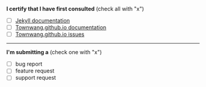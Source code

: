 
**I certify that I have first consulted** (check all with "x")

- [ ] [Jekyll documentation ](https://jekyllrb.com/)
- [ ] [Townwang.github.io documentation ](http://Townwang.github.io/#/)
- [ ] [Townwang.github.io  issues ](https://github.com/Townwang/Townwang.github.io/issues)

----

**I'm submitting a**  (check one with "x")

- [ ] bug report 
- [ ] feature request
- [ ] support request